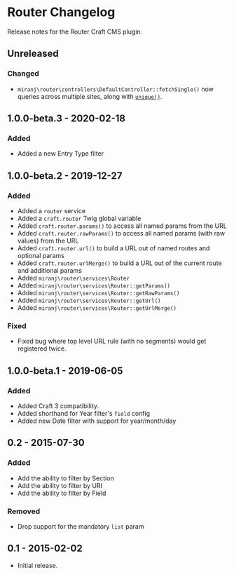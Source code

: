 # Router Changelog

Release notes for the Router Craft CMS plugin.



## Unreleased

### Changed
- `miranj\router\controllers\DefaultController::fetchSingle()` now queries across multiple sites, along with [`unique()`](https://docs.craftcms.com/v3/dev/element-queries/entry-queries.html#parameters).



## 1.0.0-beta.3 - 2020-02-18

### Added
- Added a new Entry Type filter



## 1.0.0-beta.2 - 2019-12-27

### Added
- Added a `router` service
- Added a `craft.router` Twig global variable
- Added `craft.router.params()` to access all named params from the URL
- Added `craft.router.rawParams()` to access all named params (with raw values) from the URL
- Added `craft.router.url()` to build a URL out of named routes and optional params
- Added `craft.router.urlMerge()` to build a URL out of the current route and additional params
- Added `miranj\router\services\Router`
- Added `miranj\router\services\Router::getParams()`
- Added `miranj\router\services\Router::getRawParams()`
- Added `miranj\router\services\Router::getUrl()`
- Added `miranj\router\services\Router::getUrlMerge()`

### Fixed
- Fixed bug where top level URL rule (with no segments) would get registered twice.



## 1.0.0-beta.1 - 2019-06-05

### Added
- Added Craft 3 compatibility.
- Added shorthand for Year filter's `field` config
- Added new Date filter with support for year/month/day



## 0.2 - 2015-07-30

### Added
- Add the ability to filter by Section
- Add the ability to filter by URI
- Add the ability to filter by Field

### Removed
- Drop support for the mandatory `list` param



## 0.1 - 2015-02-02
- Initial release.
